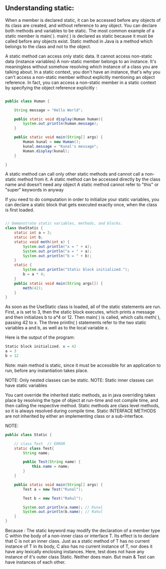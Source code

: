 ## Understanding static:

When a member is declared static, it can be accessed before any objects of its class are created,
and without reference to any object. You can declare both methods and variables to be static.
The most common example of a static member is main( ).
main( ) is declared as static because it must be called before any objects exist.
Static method in Java is a method which belongs to the class and not to the object.

A static method can access only static data. It cannot access non-static data (instance variables)
A non-static member belongs to an instance. It's meaningless without somehow resolving which instance of a class you
are talking about. In a static context, you don't have an instance, that's why you can't access a non-static member
without explicitly mentioning an object reference.
In fact, you can access a non-static member in a static context by specifying the object reference explicitly :

```java

public class Human {

    String message = "Hello World";

    public static void display(Human human){
        System.out.println(human.message);
    }

    public static void main(String[] args) {
        Human kunal = new Human();
        kunal.message = "Kunal's message";
        Human.display(kunal);
    }

}
```
A static method can call only other static methods and cannot call a non-static method from it.
A static method can be accessed directly by the class name and doesn’t need any object
A static method cannot refer to "this" or "super" keywords in anyway

If you need to do computation in order to initialize your static variables,
you can declare a static block that gets executed exactly once, when the class is first loaded.

```java

// Demonstrate static variables, methods, and blocks.
class UseStatic {
    static int a = 3;
    static int b;
    static void meth(int x) {
        System.out.println("x = " + x);
        System.out.println("a = " + a);
        System.out.println("b = " + b);
    }
    static {
        System.out.println("Static block initialized.");
        b = a * 4;
    }
    public static void main(String args[]) {
        meth(42);
    }
}
```

As soon as the UseStatic class is loaded, all of the static statements are run. First, a is set to 3,
then the static block executes, which prints a message and then initializes b to a*4 or 12. Then main( ) is called,
which calls meth( ), passing 42 to x. The three println( ) statements refer to the two static variables a and b,
as well as to the local variable x.

Here is the output of the program:

```java
Static block initialized. x = 42
a = 3
b = 12

```

Note: main method is static, since it must be accessible for an application to run, before any instantiation takes place.

NOTE: Only nested classes can be static.
NOTE: Static inner classes can have static variables

You cant override the inherited static methods, as in java overriding takes place by resolving the type of object at
run-time and not compile time, and then calling the respective method.
Static methods are class level methods, so it is always resolved during compile time.
Static INTERFACE METHODS are not inherited by either an implementing class or a sub-interface.

NOTE:

```java
public class Static {

    // class Test  // ERROR
    static class Test{
        String name;

        public Test(String name) {
            this.name = name;
        }
    }

    public static void main(String[] args) {
        Test a = new Test("Kunal");

        Test b = new Test("Rahul");

        System.out.println(a.name); // Kunal
        System.out.println(b.name); // Rahul
    }
}
```

Because :
The static keyword may modify the declaration of a member type C within the body of a non-inner class or interface T.
Its effect is to declare that C is not an inner class. Just as a static method of T has no current instance of T in its
body, C also has no current instance of T, nor does it have any lexically enclosing instances.
Here, test does not have any instance of it's outer class Static. Neither does main.
But main & Test can have instances of each other.